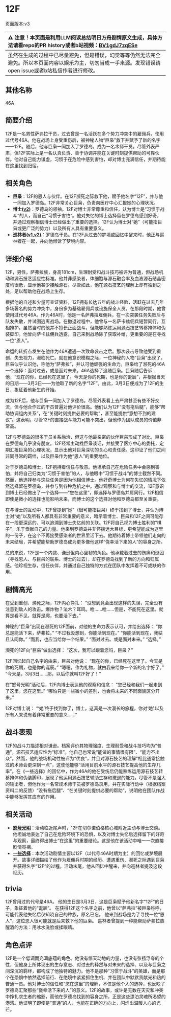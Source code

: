# 12F
页面版本:v3
 

| :warning: 注意！本页面是利用LLM阅读总结明日方舟剧情原文生成，具体方法请看repo的PR history或者b站视频：[BV1gdJ7zqESe](https://www.bilibili.com/video/BV1gdJ7zqESe/)         |
|:----------------------------|
| 虽然在生成的过程中已尽量避免，但是错误，幻觉等等仍然无法完全避免。所以本页面内容以娱乐为主，切勿当成一手来源。发现错误请open issue或者b站私信作者进行修改。|



## 其他名称
46A
## 简要介绍
12F是一名男性萨弗拉干员，过去曾是一名活跃在多个势力冲突中的雇佣兵，使用过代号46A。他在战场上身受重伤后，被神秘人物“巨枭”救下并赋予了新的名字——12F。随后，他与巨枭一同加入了罗德岛，成为一名术师干员。尽管外表严肃，但12F实际上是一名认真负责、善于协调并能在关键时刻提供帮助的可靠伙伴。他对自己能力谦虚，习惯于在危险中感到害怕，却对博士充满信任，并期待能在这里找到归宿。
## 相关角色
-   **巨枭**：12F的恩人与伙伴。在12F濒死之际救下他，赋予他名字“12F”，并与他一同加入罗德岛。12F非常关心巨枭，负责向医疗中心汇报她的心理状况。
-   **博士([v2](extended_char_bo_shi.md))**：罗德岛的领袖。12F对博士非常尊重和信任，认为博士是“习惯于战斗”的人，而自己“习惯于害怕”。他对失忆的博士选择留在罗德岛感到好奇，并通过观察相信博士已经做出了重要的选择。12F认为博士对“她”（可能指巨枭或更广泛的势力）以及所有人具有重要意义。
-   **巡林者([v1](../chars/char_503_rang.md),[v2](char_503_rang.md))**：罗德岛干员。在12F从过去的梦境或回忆中醒来时，他正与巡林者在一起，并向他倾诉了梦境内容。
## 详细介绍
12F，男性，萨弗拉族，身高181cm，生理耐受和战斗技巧被评为普通，但战场机动和源石技艺适应性标准。他并非感染者，体细胞与源石融合率及血液源石结晶密度均很低，显示他甚少接触源石。尽管如此，他在源石技艺的理解上却有独到之处，足以帮助他在战场上生存。

根据他的自述和少量可查证资料，12F拥有长达五年的战斗经验，活跃在过去几年多场著名的势力冲突中，身份多为基础雇佣兵或设施保全人员。在那段时期，他曾使用过代号46A。作为46A时，他是一名萨弗拉雇佣兵，在一次突袭任务失败后与队友失散，并试图逃离战场。在撤退过程中，他曾与一名萨卡兹佣兵短暂同行，互相掩护。虽然当时的他并不擅长正面战斗，但能够熟练运用源石技艺转移掩体和伪装脚印。他曾向萨卡兹佣兵透露，自己来到战场除了获取补给，更重要的是在寻找一位“恩人”。

命运的转折点发生在他作为46A遭遇一次致命袭击之后。那次袭击导致他受到重创，失去视力，濒临死亡。就在他意识模糊之际，一位神秘的人物“巨枭”出现了。巨枭似乎认识他，称他为“萨弗拉”，并认可他顽强的生命力。巨枭给了濒死的46A一个选择：面对过去，或是面对未来。46A选择了追随巨枭。巨枭随后告诉他，“现在的你，已经死在这里了。今天是你的死期，也是你的诞辰”，并根据当天的日期——3月3日——为他取了新的名字“12F”。由此，3月3日便成为了12F的生日，象征着他新生的开始。

成为12F后，他与巨枭一同加入了罗德岛。尽管外表看上去严肃甚至有些不好交流，但与他合作过的干员普遍对他评价很高。他们认为12F“没有拖后腿”，能够“帮助协调组内关系”，在“关键时刻提供必要的帮助”，甚至能提供“意想不到的建议”。这表明，尽管12F的直接战斗能力可能不突出，但他作为团队成员的价值非常高。

12F与罗德岛的很多干员关系融洽，但这与他最亲密的伙伴巨枭形成了对比，巨枭在罗德岛几乎没有朋友。12F经常主动找巨枭谈话，并接受了医疗中心的委托，定期汇报巨枭的心理状况，显示出他对巨枭深切的关心和责任感。这印证了他们之间非同寻常的羁绊，以及巨枭作为他“恩人”的重要地位。

对于罗德岛和博士，12F抱持着信任与敬意。他坦承自己在危险任务中会感到害怕，并将自己归类为“习惯于害怕”的人，与他眼中“习惯于战斗”的博士截然不同。然而，他选择参与这些任务是因为他相信博士。他好奇博士为何在失忆的情况下依然选择留在罗德岛，并参与到各种危机之中。通过观察和与博士的交流，12F意识到博士已经做出了一个选择——“您在这里”，即选择与罗德岛并肩同行。12F相信即使是微小的选择也能影响未来，而博士的这个选择对他和罗德岛都至关重要。

在与博士的互动中，12F曾提到“她”（很可能指巨枭）终于找到了博士，并认为博士对“她”以及所有人都具有非常重要的意义，暗示着博士、巨枭和12F之间可能存在一段更深远的、可以追溯到博士失忆前的关联。12F将自己视为博士胜利的“棋子”，乐于贡献自己的力量。他来到罗德岛并非怀揣远大目标，更希望能成为这里的一份子，在这个不再接受感染者的世界里活下去。他期待着博士带领他们走向的未来结局，并希望能帮助罗德岛成为更多像他这样“侥幸活下来的人”的容身之所。

总的来说，12F是一个内敛、谦逊但内心坚韧的角色。他承载着过去的伤痛和谜团（寻找恩人、与巨枭的联系、博士的过去），却在罗德岛找到了新的方向和归属感。他珍视生存，信任伙伴，并通过自己独特的方式在团队中发挥着不可或缺的作用。
## 剧情高光
在受到重创、濒死之际，12F内心挣扎：
“没想到竟会出现这样的失误，完全没有注意到敌人的攻击。爆炸物？法术？耳鸣。哈......哈......但是，不能死在这里。就算是看不见，就算是爬，也要活下去。”

神秘的“巨枭”出现在濒死的12F面前，对他的生命力表示认可，并给出选择：
“你总是能活下来，萨弗拉。”
“不过我没想到，你能活到现在。”
“你能活到现在，我姑且认同你。”
“而我，也应当给你一个结果。”
“面对过去。或是面对未来。”
“选择。”

濒死的12F向“巨枭”做出选择：
“这次，我可以跟着您吗，巨枭？”

12F回忆起自己名字的由来，巨枭对他说：
“现在的你，已经死在这里了。今天是你的死期，也是你的诞辰。”
“嗯嗯，作为礼物，就由我来给你一个新的名字好了。”
“今天是，3月3日......那，以后你就叫12F好了！”

在“怒号光明”活动后，12F向博士表达他的观察和信念：
“您已经和我们一起走到了这里。您在这里。”
“哪怕只是一些微小的差别，也会将未来的不同面貌区分开来。”

12F对博士说：
“‘她’终于找到你了，博士。这真是一次漫长的旅程。你对‘她’,以及所有人来说有着非常重要的意义......”
## 战斗表现
12F的战斗力描述相对谦逊。档案评价其物理强度、生理耐受和战斗技巧均为“普通”，源石技艺适应性为“标准”。他自己也常说“能做的事情很有限”、“能力不出众”。然而，他的战场机动性被评为“优良”，并且对源石技艺的理解“相比通常接触过的术师会更深刻一点”，这使他能够“活用目前水平的源石技艺提高他的生存几率”。在《一些选择》的回忆中，作为46A的他在受伤后仍能熟练运用源石技艺转移掩体和伪装脚印，展现了他运用源石技艺辅助生存和撤退的能力。尽管不是强大的输出者，但他作为一名常规术师干员被罗德岛录用，并在实际行动中（根据档案资料二的反馈）“没有拖后腿”、“在关键时刻提供必要的帮助”，说明他在团队作战中能够发挥其应有的作用。
## 相关活动
-   **[怒号光明](../stories/main_8.md)**：活动临近尾声时，12F在切尔诺伯格核心城附近主动与博士交谈。他坦诚地表达了自己在危险环境下的恐惧，以及对博士失忆后选择留下的好奇与观察，最终得出博士“在这里”的重要结论。这是他在该活动中唯一一次直接剧情亮相。
-   **[一些选择](../stories/story_12fce_set_1.md)**：本次活动剧情主要以12F（以代号46A时期为主）的回忆或梦境展开。故事详细描绘了他作为雇佣兵时期的经历、遭遇重伤、濒死之际遇到巨枭并获得名字“12F”的过程。活动末尾，他从回忆中醒来，并向巡林者提及这段经历。
## trivia
12F曾用过的代号是46A。
他的生日是3月3日，这是巨枭赋予他新名字“12F”的日子，象征着他的“诞辰”。
在获得12F这个名字之前，他曾以“萨弗拉”被巨枭称呼，可能代表他失忆后仅知晓自己的种族，原名已忘。
他来到战场是为了寻找一位“恩人”，这位恩人很可能就是后来救下他的巨枭。
巡林者曾提到一种能帮助萨弗拉族醒酒的方法：用冰水洗脸或揉眼睛。
## 角色点评
12F是一个低调而充满底蕴的角色。他没有惊天动地的力量，也没有张扬浮夸的个性，但他身上所体现出的生存意志、对过去的释然与对未来的选择、以及与巨枭之间深沉的羁绊，都构成了他独特的魅力。他不是那种“习惯于战斗”的英雄，而是那个在恐惧中依然选择前行、在绝境中紧紧抓住生机、并在团队中默默贡献光和热的普通一员。他对博士的信任和“您在这里”的理解，不仅是他个人的选择，也反映了罗德岛汇聚那些“侥幸活下来的人”的意义。12F的故事，或许是无数在天灾和冲突中挣扎求生者的缩影，而他在罗德岛找到的容身之所，正是这些漂泊灵魂所渴望的港湾。他证明了即使是“普通”的人，也能在正确的方向上，闪烁出温暖人心的光芒。